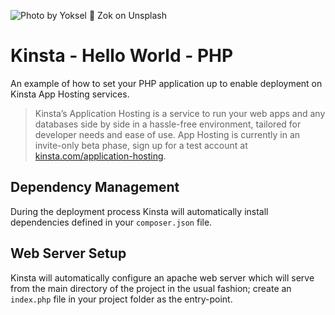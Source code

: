 ![Photo by Yoksel 🌿 Zok on Unsplash](https://user-images.githubusercontent.com/2342458/202706130-d6d2995a-9171-4619-ab15-abc93603fa86.png)

# Kinsta - Hello World - PHP
An example of how to set your PHP application up to enable deployment on Kinsta App Hosting services.

> Kinsta’s Application Hosting is a service to run your web apps and any databases side by side in a hassle-free environment, tailored for developer needs and ease of use. App Hosting is currently in an invite-only beta phase, sign up for a test account at [kinsta.com/application-hosting](https://kinsta.com/application-hosting/).

## Dependency Management
During the deployment process Kinsta will automatically install dependencies defined in your `composer.json` file.

## Web Server Setup
Kinsta will automatically configure an apache web server which will serve from the main directory of the project in the usual fashion; create an `index.php` file in your project folder as the entry-point.
